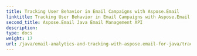```yaml
---
title: Tracking User Behavior in Email Campaigns with Aspose.Email
linktitle: Tracking User Behavior in Email Campaigns with Aspose.Email
second_title: Aspose.Email Java Email Management API
description: 
type: docs
weight: 17
url: /java/email-analytics-and-tracking-with-aspose.email-for-java/tracking-user-behavior-in-email-campaigns/
---
```

